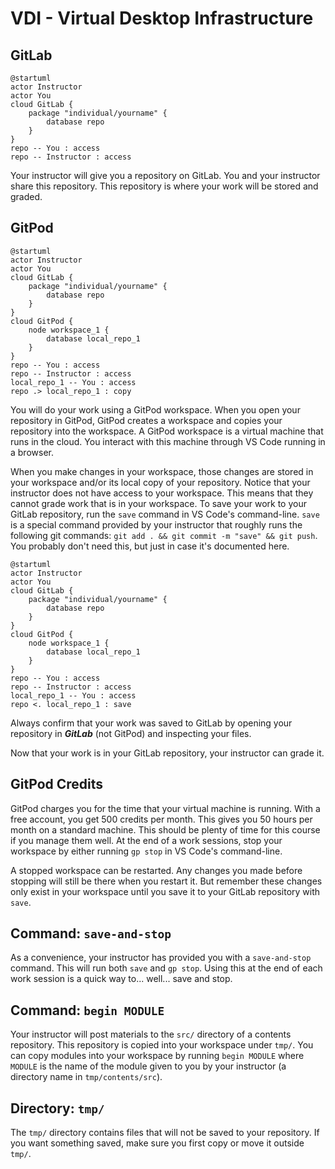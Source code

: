 # VDI - Virtual Desktop Infrastructure

## GitLab

```plantuml
@startuml
actor Instructor
actor You
cloud GitLab {
    package "individual/yourname" {
        database repo
    }
}
repo -- You : access
repo -- Instructor : access
```

Your instructor will give you a repository on GitLab.
You and your instructor share this repository.
This repository is where your work will be stored
and graded.

## GitPod

```plantuml
@startuml
actor Instructor
actor You
cloud GitLab {
    package "individual/yourname" {
        database repo
    }
}
cloud GitPod {
    node workspace_1 {
        database local_repo_1
    }
}
repo -- You : access
repo -- Instructor : access
local_repo_1 -- You : access
repo .> local_repo_1 : copy
```

You will do your work using a GitPod workspace.
When you open your repository in GitPod, GitPod
creates a workspace and copies your repository
into the workspace. A GitPod workspace is a virtual
machine that runs in the cloud. You interact with
this machine through VS Code running in a browser.

When you make changes in your workspace, those
changes are stored in your workspace and/or its
local copy of your repository. Notice that your
instructor does not have access to your workspace.
This means that they cannot grade work that is in
your workspace. To save your work to your GitLab
repository, run the `save` command in VS Code's
command-line. `save` is a special command provided
by your instructor that roughly runs the following
git commands: `git add . && git commit -m "save" && git push`.
You probably don't need this, but just in case it's
documented here.

```plantuml
@startuml
actor Instructor
actor You
cloud GitLab {
    package "individual/yourname" {
        database repo
    }
}
cloud GitPod {
    node workspace_1 {
        database local_repo_1
    }
}
repo -- You : access
repo -- Instructor : access
local_repo_1 -- You : access
repo <. local_repo_1 : save
```

Always confirm that your work was saved to GitLab
by opening your repository in ***GitLab***
(not GitPod) and inspecting your files.

Now that your work is in your GitLab repository,
your instructor can grade it.

## GitPod Credits

GitPod charges you for the time that your virtual
machine is running.
With a free account, you get 500 credits per month.
This gives you 50 hours per month on a standard machine.
This should be plenty of time for this course if you manage them well.
At the end of a work sessions, stop your workspace by either
running `gp stop` in VS Code's command-line.

A stopped workspace can be restarted.
Any changes you made before stopping will still be there when you restart it. But remember these changes only exist in your
workspace until you save it to your GitLab repository with `save`.

## Command: `save-and-stop`

As a convenience, your instructor has provided you with a
`save-and-stop` command. This will run both `save` and `gp stop`. Using this at the end of each work session is a
quick way to... well... save and stop.

## Command: `begin MODULE`

Your instructor will post materials to the `src/` directory of a contents repository.
This repository is copied into your workspace under `tmp/`.
You can copy modules into your workspace by running `begin MODULE` where `MODULE`
is the name of the module given to you by your instructor
(a directory name in `tmp/contents/src`).

## Directory: `tmp/`

The `tmp/` directory contains files that will not be saved
to your repository. If you want something saved, make sure
you first copy or move it outside `tmp/`.
